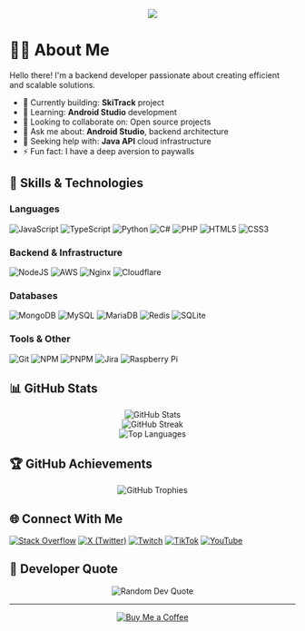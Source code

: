 <p align="center">
  <a href="https://github.com/NNKtv28">
    <img src="https://readme-typing-svg.herokuapp.com?font=Fira+Code&size=30&duration=3000&pause=2000&center=true&vCenter=true&width=520&lines=Web+Developer;Backend+Specialist;Open+Source+Contributor">
  </a>
</p>

# 👨‍💻 About Me

Hello there! I'm a backend developer passionate about creating efficient and scalable solutions.

- 🔭 Currently building: **SkiTrack** project
- 🌱 Learning: **Android Studio** development
- 👯 Looking to collaborate on: Open source projects
- 💬 Ask me about: **Android Studio**, backend architecture
- 🤝 Seeking help with: **Java API** cloud infrastructure
- ⚡ Fun fact: I have a deep aversion to paywalls

## 🔧 Skills & Technologies

### Languages
![JavaScript](https://img.shields.io/badge/javascript-%23323330.svg?style=for-the-badge&logo=javascript&logoColor=%23F7DF1E)
![TypeScript](https://img.shields.io/badge/typescript-%23007ACC.svg?style=for-the-badge&logo=typescript&logoColor=white)
![Python](https://img.shields.io/badge/python-3670A0?style=for-the-badge&logo=python&logoColor=ffdd54)
![C#](https://img.shields.io/badge/c%23-%23239120.svg?style=for-the-badge&logo=csharp&logoColor=white)
![PHP](https://img.shields.io/badge/php-%23777BB4.svg?style=for-the-badge&logo=php&logoColor=white)
![HTML5](https://img.shields.io/badge/html5-%23E34F26.svg?style=for-the-badge&logo=html5&logoColor=white)
![CSS3](https://img.shields.io/badge/css3-%231572B6.svg?style=for-the-badge&logo=css3&logoColor=white)

### Backend & Infrastructure
![NodeJS](https://img.shields.io/badge/node.js-6DA55F?style=for-the-badge&logo=node.js&logoColor=white)
![AWS](https://img.shields.io/badge/AWS-%23FF9900.svg?style=for-the-badge&logo=amazon-aws&logoColor=white)
![Nginx](https://img.shields.io/badge/nginx-%23009639.svg?style=for-the-badge&logo=nginx&logoColor=white)
![Cloudflare](https://img.shields.io/badge/Cloudflare-F38020?style=for-the-badge&logo=Cloudflare&logoColor=white)

### Databases
![MongoDB](https://img.shields.io/badge/MongoDB-%234ea94b.svg?style=for-the-badge&logo=mongodb&logoColor=white)
![MySQL](https://img.shields.io/badge/mysql-4479A1.svg?style=for-the-badge&logo=mysql&logoColor=white)
![MariaDB](https://img.shields.io/badge/MariaDB-003545?style=for-the-badge&logo=mariadb&logoColor=white)
![Redis](https://img.shields.io/badge/redis-%23DD0031.svg?style=for-the-badge&logo=redis&logoColor=white)
![SQLite](https://img.shields.io/badge/sqlite-%2307405e.svg?style=for-the-badge&logo=sqlite&logoColor=white)

### Tools & Other
![Git](https://img.shields.io/badge/git-%23F05033.svg?style=for-the-badge&logo=git&logoColor=white)
![NPM](https://img.shields.io/badge/NPM-%23CB3837.svg?style=for-the-badge&logo=npm&logoColor=white)
![PNPM](https://img.shields.io/badge/pnpm-%234a4a4a.svg?style=for-the-badge&logo=pnpm&logoColor=f69220)
![Jira](https://img.shields.io/badge/jira-%230A0FFF.svg?style=for-the-badge&logo=jira&logoColor=white)
![Raspberry Pi](https://img.shields.io/badge/-RaspberryPi-C51A4A?style=for-the-badge&logo=Raspberry-Pi)

## 📊 GitHub Stats

<div align="center">
  <img src="https://github-readme-stats.vercel.app/api?username=NNKtv28&theme=dark&hide_border=false&include_all_commits=true&count_private=true" alt="GitHub Stats" />
  <br/>
  <img src="https://github-readme-streak-stats.herokuapp.com/?user=NNKtv28&theme=dark&hide_border=false" alt="GitHub Streak" />
  <br/>
  <img src="https://github-readme-stats.vercel.app/api/top-langs/?username=NNKtv28&theme=dark&hide_border=false&include_all_commits=true&count_private=true&layout=compact" alt="Top Languages" />
</div>

## 🏆 GitHub Achievements

<div align="center">
  <img src="https://github-profile-trophy.vercel.app/?username=NNKtv28&theme=radical&no-frame=false&no-bg=true&margin-w=4" alt="GitHub Trophies" />
</div>

## 🌐 Connect With Me

[![Stack Overflow](https://img.shields.io/badge/-Stackoverflow-FE7A16?logo=stack-overflow&logoColor=white)](https://stackoverflow.com/users/24274067)
[![X (Twitter)](https://img.shields.io/badge/X-black.svg?logo=X&logoColor=white)](https://x.com/nnktv28)
[![Twitch](https://img.shields.io/badge/Twitch-%239146FF.svg?logo=Twitch&logoColor=white)](https://twitch.tv/NNKtv28)
[![TikTok](https://img.shields.io/badge/TikTok-%23000000.svg?logo=TikTok&logoColor=white)](https://tiktok.com/@black_viper001)
[![YouTube](https://img.shields.io/badge/YouTube-%23FF0000.svg?logo=YouTube&logoColor=white)](https://youtube.com/@UCJHP7Cq5lXNtmJeIUvZTRBw)

## 💭 Developer Quote

<div align="center">
  <img src="https://quotes-github-readme.vercel.app/api?type=horizontal&theme=radical" alt="Random Dev Quote" />
</div>

---

<div align="center">
  <a href="https://buymeacoffee.com/nnktv28">
    <img src="https://img.shields.io/badge/Buy%20me%20a%20coffee-%23FFDD00?style=for-the-badge&logo=buy-me-a-coffee&logoColor=black" alt="Buy Me a Coffee" />
  </a>
</div>

